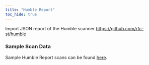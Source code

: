```yaml
---
title: "Humble Report"
toc_hide: true
---
```

Import JSON report of the Humble scanner
<https://github.com/rfc-st/humble>

### Sample Scan Data
Sample Humble Report scans can be found [here](https://github.com/DefectDojo/django-DefectDojo/tree/master/unittests/scans/humble).